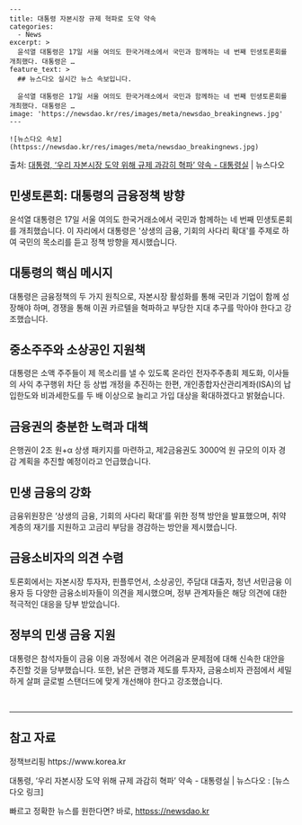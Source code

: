     ---
    title: 대통령 자본시장 규제 혁파로 도약 약속
    categories:
      - News
    excerpt: >
      윤석열 대통령은 17일 서울 여의도 한국거래소에서 국민과 함께하는 네 번째 민생토론회를 개최했다. 대통령은 …
    feature_text: >
      ## 뉴스다오 실시간 뉴스 속보입니다.
    
      윤석열 대통령은 17일 서울 여의도 한국거래소에서 국민과 함께하는 네 번째 민생토론회를 개최했다. 대통령은 …
    image: 'https://newsdao.kr/res/images/meta/newsdao_breakingnews.jpg'
    ---
    
    ![뉴스다오 속보](httpss://newsdao.kr/res/images/meta/newsdao_breakingnews.jpg)

<p>출처: <a href="httpss://newsdao.kr/3014" rel="dofollow">대통령, ‘우리 자본시장 도약 위해 규제 과감히 혁파’ 약속 - 대통령실</a> | 뉴스다오</p>

<h2>민생토론회: 대통령의 금융정책 방향</h2>

<p data-ke-size="size16">윤석열 대통령은 17일 서울 여의도 한국거래소에서 국민과 함께하는 네 번째 민생토론회를 개최했습니다. 이 자리에서 대통령은 '상생의 금융, 기회의 사다리 확대'를 주제로 하여 국민의 목소리를 듣고 정책 방향을 제시했습니다.</p>

<h2 data-ke-size="size26">대통령의 핵심 메시지</h2>
<p data-ke-size="size16">대통령은 금융정책의 두 가지 원칙으로, 자본시장 활성화를 통해 국민과 기업이 함께 성장해야 하며, 경쟁을 통해 이권 카르텔을 혁파하고 부당한 지대 추구를 막아야 한다고 강조했습니다.</p>

<h2 data-ke-size="size26">중소주주와 소상공인 지원책</h2>
<p data-ke-size="size16">대통령은 소액 주주들이 제 목소리를 낼 수 있도록 온라인 전자주주총회 제도화, 이사들의 사익 추구행위 차단 등 상법 개정을 추진하는 한편, 개인종합자산관리계좌(ISA)의 납입한도와 비과세한도를 두 배 이상으로 늘리고 가입 대상을 확대하겠다고 밝혔습니다.</p>

<h2 data-ke-size="size26">금융권의 충분한 노력과 대책</h2>
<p data-ke-size="size16">은행권이 2조 원+α 상생 패키지를 마련하고, 제2금융권도 3000억 원 규모의 이자 경감 계획을 추진할 예정이라고 언급했습니다.</p>

<h2 data-ke-size="size26">민생 금융의 강화</h2>
<p data-ke-size="size16">금융위원장은 ‘상생의 금융, 기회의 사다리 확대’를 위한 정책 방안을 발표했으며, 취약계층의 재기를 지원하고 고금리 부담을 경감하는 방안을 제시했습니다.</p>

<h2 data-ke-size="size26">금융소비자의 의견 수렴</h2>
<p data-ke-size="size16">토론회에서는 자본시장 투자자, 핀플루언서, 소상공인, 주담대 대출자, 청년 서민금융 이용자 등 다양한 금융소비자들이 의견을 제시했으며, 정부 관계자들은 해당 의견에 대한 적극적인 대응을 당부 받았습니다.</p>

<h2 data-ke-size="size26">정부의 민생 금융 지원</h2>
<p data-ke-size="size16">대통령은 참석자들이 금융 이용 과정에서 겪은 어려움과 문제점에 대해 신속한 대안을 추진할 것을 당부했습니다. 또한, 낡은 관행과 제도를 투자자, 금융소비자 관점에서 세밀하게 살펴 글로벌 스탠더드에 맞게 개선해야 한다고 강조했습니다.</p>

<p data-ke-size="size16">&nbsp;</p>

<hr>

<h2 data-ke-size="size26">참고 자료</h2>
<p data-ke-size="size16">정책브리핑 https://www.korea.kr</p>
<p data-ke-size="size16">대통령, ‘우리 자본시장 도약 위해 규제 과감히 혁파’ 약속 - 대통령실 | 뉴스다오 : [뉴스 다오 링크]</p>
 

빠르고 정확한 뉴스를 원한다면? 바로, <a href="httpss://newsdao.kr" rel="dofollow">httpss://newsdao.kr</a>


    